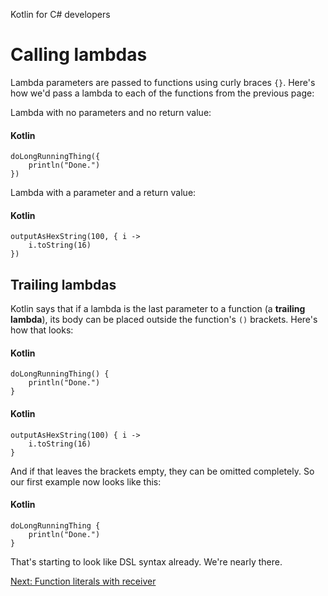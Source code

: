 Kotlin for C# developers
# Calling lambdas
Lambda parameters are passed to functions using curly braces `{}`. Here's how we'd pass a lambda to each of the functions from the previous page:

Lambda with no parameters and no return value:
#### Kotlin
```
doLongRunningThing({
    println("Done.")
})
```

Lambda with a parameter and a return value:
#### Kotlin
```
outputAsHexString(100, { i ->
	i.toString(16)
})
```

## Trailing lambdas
Kotlin says that if a lambda is the last parameter to a function (a **trailing lambda**), its body can be placed outside the function's `()` brackets. Here's how that looks:

#### Kotlin
```
doLongRunningThing() {
    println("Done.")
}
```

#### Kotlin
```
outputAsHexString(100) { i ->
    i.toString(16)
}
```

 And if that leaves the brackets empty, they can be omitted completely. So our first example now looks like this:

#### Kotlin
```
doLongRunningThing {
    println("Done.")
}
```

That's starting to look like DSL syntax already. We're nearly there.

[Next: Function literals with receiver](05-04-function-literals-with-receiver.md)
